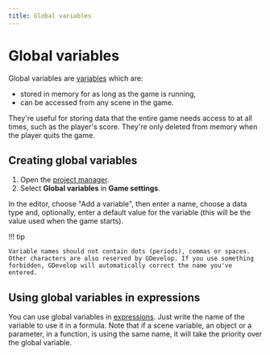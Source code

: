 ```yaml
---
title: Global variables
---
```

# Global variables

Global variables are [variables](/gdevelop5/all-features/variables) which are:

- stored in memory for as long as the game is running,
- can be accessed from any scene in the game.

They're useful for storing data that the entire game needs access to at all times, such as the player's score. They're only deleted from memory when the player quits the game.

## Creating global variables

1. Open the [project manager](/gdevelop5/interface/project-manager).
3. Select **Global variables** in **Game settings**.

In the editor, choose "Add a variable", then enter a name, choose a data type and, optionally, enter a default value for the variable (this will be the value used when the game starts).

!!! tip

    Variable names should not contain dots (periods), commas or spaces. Other characters are also reserved by GDevelop. If you use something forbidden, GDevelop will automatically correct the name you've entered.

## Using global variables in expressions

You can use global variables in [expressions](/gdevelop5/all-features/expressions). Just write the name of the variable to use it in a formula. Note that if a scene variable, an object or a parameter, in a function, is using the same name, it will take the priority over the global variable.
